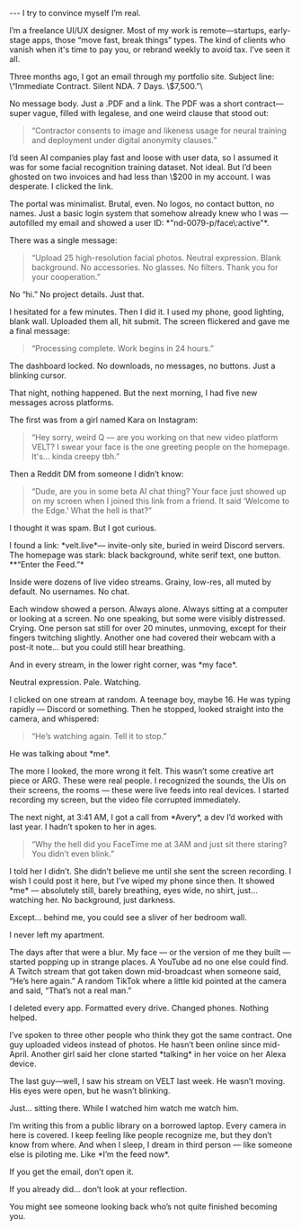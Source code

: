 \--- I try to convince myself I’m real.

I’m a freelance UI/UX designer. Most of my work is remote—startups, early-stage apps, those “move fast, break things” types. The kind of clients who vanish when it's time to pay you, or rebrand weekly to avoid tax. I’ve seen it all.

Three months ago, I got an email through my portfolio site. Subject line: \\“Immediate Contract. Silent NDA. 7 Days. \\$7,500.”\\

No message body. Just a .PDF and a link. The PDF was a short contract—super vague, filled with legalese, and one weird clause that stood out:

>“Contractor consents to image and likeness usage for neural training and deployment under digital anonymity clauses.”

I’d seen AI companies play fast and loose with user data, so I assumed it was for some facial recognition training dataset. Not ideal. But I’d been ghosted on two invoices and had less than \\$200 in my account. I was desperate. I clicked the link.

The portal was minimalist. Brutal, even. No logos, no contact button, no names. Just a basic login system that somehow already knew who I was — autofilled my email and showed a user ID: \*"nd-0079-p/face\\:active"\*.

There was a single message:

>“Upload 25 high-resolution facial photos. Neutral expression. Blank background. No accessories. No glasses. No filters. Thank you for your cooperation.”

No “hi.” No project details. Just that.

I hesitated for a few minutes. Then I did it. I used my phone, good lighting, blank wall. Uploaded them all, hit submit. The screen flickered and gave me a final message:

>“Processing complete. Work begins in 24 hours.”

The dashboard locked. No downloads, no messages, no buttons. Just a blinking cursor.

That night, nothing happened. But the next morning, I had five new messages across platforms.

The first was from a girl named Kara on Instagram:

>“Hey sorry, weird Q — are you working on that new video platform VELT? I swear your face is the one greeting people on the homepage. It's... kinda creepy tbh.”

Then a Reddit DM from someone I didn’t know:

>“Dude, are you in some beta AI chat thing? Your face just showed up on my screen when I joined this link from a friend. It said ‘Welcome to the Edge.’ What the hell is that?”

I thought it was spam. But I got curious.

I found a link: \*velt.live\*— invite-only site, buried in weird Discord servers. The homepage was stark: black background, white serif text, one button. \*\*“Enter the Feed.”\*

Inside were dozens of live video streams. Grainy, low-res, all muted by default. No usernames. No chat.

Each window showed a person. Always alone. Always sitting at a computer or looking at a screen. No one speaking, but some were visibly distressed. Crying. One person sat still for over 20 minutes, unmoving, except for their fingers twitching slightly. Another one had covered their webcam with a post-it note… but you could still hear breathing.

And in every stream, in the lower right corner, was \*my face\*.

Neutral expression. Pale. Watching.

I clicked on one stream at random. A teenage boy, maybe 16. He was typing rapidly — Discord or something. Then he stopped, looked straight into the camera, and whispered:

>“He’s watching again. Tell it to stop.”

He was talking about \*me\*.

The more I looked, the more wrong it felt. This wasn’t some creative art piece or ARG. These were real people. I recognized the sounds, the UIs on their screens, the rooms — these were live feeds into real devices. I started recording my screen, but the video file corrupted immediately.

The next night, at 3:41 AM, I got a call from \*Avery\*, a dev I’d worked with last year. I hadn’t spoken to her in ages.

>“Why the hell did you FaceTime me at 3AM and just sit there staring? You didn’t even blink.”

I told her I didn’t. She didn’t believe me until she sent the screen recording. I wish I could post it here, but I’ve wiped my phone since then. It showed \*me\* — absolutely still, barely breathing, eyes wide, no shirt, just... watching her. No background, just darkness.

Except... behind me, you could see a sliver of her bedroom wall.

I never left my apartment.

The days after that were a blur. My face — or the version of me they built — started popping up in strange places. A YouTube ad no one else could find. A Twitch stream that got taken down mid-broadcast when someone said, “He’s here again.” A random TikTok where a little kid pointed at the camera and said, “That’s not a real man.”

I deleted every app. Formatted every drive. Changed phones. Nothing helped.

I’ve spoken to three other people who think they got the same contract. One guy uploaded videos instead of photos. He hasn’t been online since mid-April. Another girl said her clone started \*talking\* in her voice on her Alexa device.

The last guy—well, I saw his stream on VELT last week. He wasn’t moving. His eyes were open, but he wasn’t blinking.

Just... sitting there. While I watched him watch me watch him.

I’m writing this from a public library on a borrowed laptop. Every camera in here is covered. I keep feeling like people recognize me, but they don’t know from where. And when I sleep, I dream in third person — like someone else is piloting me. Like \*I’m the feed now\*.

If you get the email, don’t open it.

If you already did… don’t look at your reflection.

You might see someone looking back who’s not quite finished becoming you.